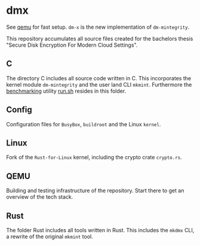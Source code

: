 # dmx

See [qemu](qemu/README.md) for fast setup.
`dm-x` is the new implementation of `dm-mintegrity`.

This repository accumulates all source files created for the bachelors thesis "Secure Disk Encryption For Modern Cloud Settings".

## C
The directory C includes all source code written in C.
This incorporates the kernel module `dm-mintegrity` and the user land CLI `mkmint`.
Furthermore the [benchmarking](c/code/benchmarks/README.md) utility [run.sh](c/code/benchmarks/run.sh) resides in this folder.

## Config
Configuration files for `BusyBox`, `buildroot` and the Linux `kernel`.

## Linux
Fork of the `Rust-for-Linux` kernel, including the crypto crate `crypto.rs`.

## QEMU
Building and testing infrastructure of the repository.
Start there to get an overview of the tech stack.

## Rust
The folder Rust includes all tools written in Rust.
This includes the `mkdmx` CLI, a rewrite of the original `mkmint` tool.
